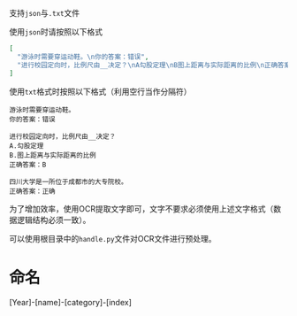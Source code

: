 支持`json`与`.txt`文件

使用`json`时请按照以下格式
```json
[
  "游泳时需要穿运动鞋。\n你的答案：错误",
  "进行校园定向时，比例尺由__决定？\nA勾股定理\nB图上距离与实际距离的比例\n正确答案：B"
]
```

使用`txt`格式时按照以下格式（利用空行当作分隔符）
```plain
游泳时需要穿运动鞋。
你的答案：错误

进行校园定向时，比例尺由__决定？
A.勾股定理
B.图上距离与实际距离的比例
正确答案：B

四川大学是一所位于成都市的大专院校。
正确答案：正确
```

为了增加效率，使用OCR提取文字即可，文字不要求必须使用上述文字格式（数据逻辑结构必须一致）。

可以使用根目录中的`handle.py`文件对OCR文件进行预处理。

# 命名
[Year]-[name]-[category]-[index]